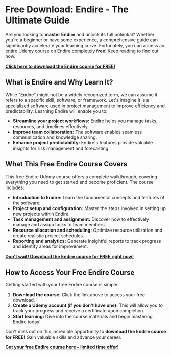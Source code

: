# Free Download: Endire - The Ultimate Guide

Are you looking to **master Endire** and unlock its full potential? Whether you're a beginner or have some experience, a comprehensive guide can significantly accelerate your learning curve. Fortunately, you can access an entire Udemy course on Endire completely **free**! Keep reading to find out how.

[**Click here to download the Endire course for FREE!**](https://udemywork.com/endire)

## What is Endire and Why Learn It?

While "Endire" might not be a widely recognized term, we can assume it refers to a specific skill, software, or framework. Let's imagine it is a specialized software used in project management to improve efficiency and predictability. Learning Endire will enable you to:

*   **Streamline your project workflows:** Endire helps you manage tasks, resources, and timelines effectively.
*   **Improve team collaboration:** The software enables seamless communication and knowledge sharing.
*   **Enhance project predictability:** Endire's features provide valuable insights for risk management and forecasting.

## What This Free Endire Course Covers

This free Endire Udemy course offers a complete walkthrough, covering everything you need to get started and become proficient. The course includes:

*   **Introduction to Endire:** Learn the fundamental concepts and features of the software.
*   **Project setup and configuration:** Master the steps involved in setting up new projects within Endire.
*   **Task management and assignment:** Discover how to effectively manage and assign tasks to team members.
*   **Resource allocation and scheduling:** Optimize resource utilization and create realistic project schedules.
*   **Reporting and analytics:** Generate insightful reports to track progress and identify areas for improvement.

[**Don't wait! Download the Endire course for FREE right now!**](https://udemywork.com/endire)

## How to Access Your Free Endire Course

Getting started with your free Endire course is simple:

1.  **Download the course:** Click the link above to access your free download.
2.  **Create a Udemy account (if you don't have one):** This will allow you to track your progress and receive a certificate upon completion.
3.  **Start learning:** Dive into the course materials and begin mastering Endire today!

Don't miss out on this incredible opportunity to **download the Endire course for FREE!** Gain valuable skills and advance your career.

[**Get your free Endire course here – limited time offer!**](https://udemywork.com/endire)
